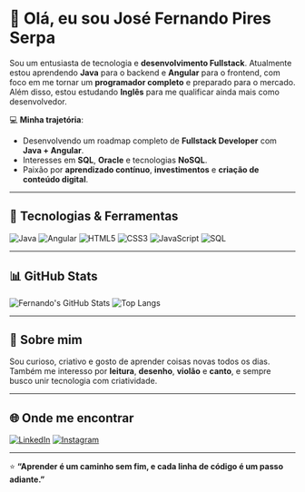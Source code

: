 # 👋 Olá, eu sou José Fernando Pires Serpa

Sou um entusiasta de tecnologia e **desenvolvimento Fullstack**. Atualmente estou aprendendo **Java** para o backend e **Angular** para o frontend, com foco em me tornar um **programador completo** e preparado para o mercado. Além disso, estou estudando **Inglês** para me qualificar ainda mais como desenvolvedor.

💻 **Minha trajetória**:
- Desenvolvendo um roadmap completo de **Fullstack Developer** com **Java + Angular**.
- Interesses em **SQL**, **Oracle** e tecnologias **NoSQL**.
- Paixão por **aprendizado contínuo**, **investimentos** e **criação de conteúdo digital**.

---

## 🚀 Tecnologias & Ferramentas

![Java](https://img.shields.io/badge/Java-%23ED8B00.svg?style=for-the-badge&logo=java&logoColor=white)
![Angular](https://img.shields.io/badge/Angular-%23DD0031.svg?style=for-the-badge&logo=angular&logoColor=white)
![HTML5](https://img.shields.io/badge/HTML5-%23E34F26.svg?style=for-the-badge&logo=html5&logoColor=white)
![CSS3](https://img.shields.io/badge/CSS3-%231572B6.svg?style=for-the-badge&logo=css3&logoColor=white)
![JavaScript](https://img.shields.io/badge/JavaScript-%23F7DF1E.svg?style=for-the-badge&logo=javascript&logoColor=black)
![SQL](https://img.shields.io/badge/SQL-%2300758F.svg?style=for-the-badge&logo=mysql&logoColor=white)

---

## 📊 GitHub Stats

![Fernando's GitHub Stats](https://github-readme-stats.vercel.app/api?username=SEU-USUARIO&show_icons=true&theme=tokyonight)
![Top Langs](https://github-readme-stats.vercel.app/api/top-langs/?username=SEU-USUARIO&layout=compact&theme=tokyonight)

---

## 🌱 Sobre mim

Sou curioso, criativo e gosto de aprender coisas novas todos os dias.  
Também me interesso por **leitura**, **desenho**, **violão** e **canto**, e sempre busco unir tecnologia com criatividade.  

---

## 🌐 Onde me encontrar

[![LinkedIn](https://img.shields.io/badge/LinkedIn-%230077B5.svg?style=for-the-badge&logo=linkedin&logoColor=white)](https://www.linkedin.com/in/SEU-LINKEDIN)
[![Instagram](https://img.shields.io/badge/Instagram-%23E4405F.svg?style=for-the-badge&logo=instagram&logoColor=white)](https://www.instagram.com/SEU-INSTAGRAM)

---

⭐️ **“Aprender é um caminho sem fim, e cada linha de código é um passo adiante.”**


<!--
**JoseFernandoPiresSerpa/JoseFernandoPiresSerpa** is a ✨ _special_ ✨ repository because its `README.md` (this file) appears on your GitHub profile.

Here are some ideas to get you started:

- 🔭 I’m currently working on ...
- 🌱 I’m currently learning ...
- 👯 I’m looking to collaborate on ...
- 🤔 I’m looking for help with ...
- 💬 Ask me about ...
- 📫 How to reach me: ...
- 😄 Pronouns: ...
- ⚡ Fun fact: ...
-->
